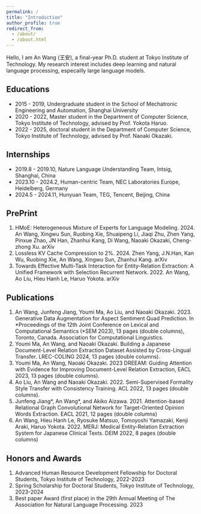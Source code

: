 ```yaml
---
permalink: /
title: "Introduction"
author_profile: true
redirect_from: 
  - /about/
  - /about.html
---
```


Hello, I am An Wang (王安), a final-year Ph.D. student at Tokyo Institute of Technology.
My research interest includes deep learning and natural language processing, especailly large language models.

Educations
------
- 2015 - 2019, Undergraduate student in the School of Mechatronic Engineering and Automation, Shanghai University
- 2020 - 2022, Master student in the Department of Computer Science, Tokyo Institute of Technology, advised by Prof. Yokota Haruo.
- 2022 - 2025, doctoral student in the Department of Computer Science, Tokyo Institute of Technology, advised by Prof. Naoaki Okazaki.

Internships
------
- 2019.8 - 2019.10, Nature Language Understanding Team, Intsig, Shanghai, China
- 2023.10 - 2024.2, Human-centric Team, NEC Laboratories Europe, Heidelberg, Germany
- 2024.5 - 2024.11, Hunyuan Team, TEG, Tencent, Beijing, China

PrePrint
------
1. HMoE: Heterogeneous Mixture of Experts for Language Modeling. 2024. An Wang, Xingwu Sun, Ruobing Xie, Shuaipeng Li, Jiaqi Zhu, Zhen Yang, Pinxue Zhao, JN Han, Zhanhui Kang, Di Wang, Naoaki Okazaki, Cheng-zhong Xu. arXiv
2. Lossless KV Cache Compression to 2%. 2024. Zhen Yang, J.N.Han, Kan Wu, Ruobing Xie, An Wang, Xingwu Sun, Zhanhui Kang. arXiv
3. Towards Effective Multi-Task Interaction for Entity-Relation Extraction: A Unified Framework with Selection Recurrent Network. 2022. An Wang, Ao Liu, Hieu Hanh Le, Haruo Yokota. arXiv

Publications
------
1. An Wang, Junfeng Jiang, Youmi Ma, Ao Liu, and Naoaki Okazaki. 2023. Generative Data Augmentation for Aspect Sentiment Quad Prediction. In *Proceedings of the 12th Joint Conference on Lexical and Computational Semantics (\*SEM 2023), 13 pages (double columns), Toronto, Canada. Association for Computational Linguistics.
3. Youmi Ma, An Wang, and Naoaki Okazaki. Building a Japanese Document-Level Relation Extraction Dataset Assisted by Cross-Lingual Transfer. LREC-COLING 2024, 13 pages (double columns).
4. Youmi Ma, An Wang, Naoaki Okazaki. 2023 DREEAM: Guiding Attention with Evidence for Improving Document-Level Relation Extraction, EACL 2023, 13 pages (double columns). 
5. Ao Liu, An Wang and Naoaki Okazaki. 2022. Semi-Supervised Formality Style Transfer with Consistency Training. ACL 2022, 13 pages (double columns).  
6. Junfeng Jiang*, An Wang*, and Akiko Aizawa. 2021. Attention-based Relational Graph Convolutional Network for Target-Oriented Opinion Words Extraction. EACL 2021, 12 pages (double columns)
7. An Wang, Hieu Hanh Le, Ryosuke Matsuo, Tomoyoshi Yamazaki, Kenji Araki, Haruo Yokota. 2022. MERJ: Medical Entity-Relation Extraction System for Japanese Clinical Texts. DEIM 2022, 8 pages (double columns)

Honors and Awards
------
1. Advanced Human Resource Development Fellowship for Doctoral Students, Tokyo Institute of Technology, 2022-2023
2. Spring Scholarship for Doctoral Students, Tokyo Institute of Technology, 2023-2024
3. Best paper Award (first place) in the 29th Annual Meeting of The Association for Natural Language Processing. 2023